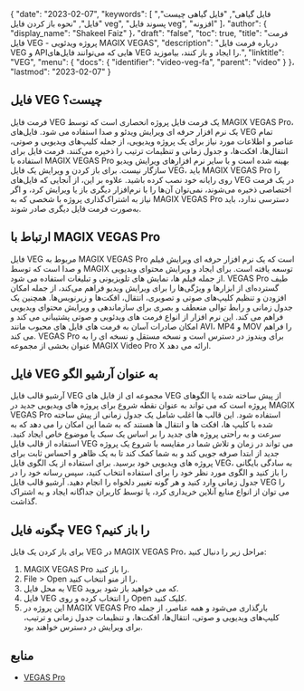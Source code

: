 {
  "date": "2023-02-07",
  "keywords": [
"فایل گیاهی",
"فایل گیاهی چیست",
"فایل",
"نحوه باز کردن فایل veg",
"پسوند فایل veg",
"افزونه"
]،
  "author": {
    "display_name": "Shakeel Faiz"
}،
  "draft": "false",
  "toc": true,
  "title": "فرمت فایل VEG - پروژه ویدئویی MAGIX VEGAS",
  "description": "درباره فرمت فایل VEG و APIهایی که می‌توانند فایل‌های VEG را ایجاد و باز کنند، بیاموزید.",
  "linktitle": "VEG",
  "menu": {
    "docs": {
      "identifier": "video-veg-fa",
      "parent": "video"
}
}،
  "lastmod": "2023-02-07"
}

## فایل VEG چیست؟

فرمت فایل VEG یک فرمت فایل پروژه انحصاری است که توسط MAGIX VEGAS Pro، یک نرم افزار حرفه ای ویرایش ویدئو و صدا استفاده می شود. فایل‌های VEG تمام عناصر و اطلاعات مورد نیاز برای یک پروژه ویدیویی، از جمله کلیپ‌های ویدیویی و صوتی، انتقال‌ها، افکت‌ها، و جدول زمانی و تنظیمات ترتیب را ذخیره می‌کنند. فرمت فایل برای استفاده با MAGIX VEGAS Pro بهینه شده است و با سایر نرم افزارهای ویرایش ویدیو سازگار نیست. برای باز کردن و ویرایش یک فایل VEG، باید MAGIX VEGAS Pro را روی رایانه خود نصب کرده باشید. علاوه بر این، از آنجایی که فایل‌های VEG در یک فرمت اختصاصی ذخیره می‌شوند، نمی‌توان آن‌ها را با نرم‌افزار دیگری باز یا ویرایش کرد، و اگر نیاز به اشتراک‌گذاری پروژه با شخصی که به MAGIX VEGAS Pro دسترسی ندارد، باید به‌صورت فرمت فایل دیگری صادر شوند.

## ارتباط با MAGIX VEGAS Pro

فایل VEG مربوط به MAGIX VEGAS Pro است که یک نرم افزار حرفه ای ویرایش فیلم و صدا است که توسط MAGIX توسعه یافته است. برای ایجاد و ویرایش محتوای ویدیویی از جمله فیلم ها، نمایش های تلویزیونی و تبلیغات استفاده می شود. VEGAS Pro طیف گسترده‌ای از ابزارها و ویژگی‌ها را برای ویرایش ویدیو فراهم می‌کند، از جمله امکان افزودن و تنظیم کلیپ‌های صوتی و تصویری، انتقال، افکت‌ها و زیرنویس‌ها. همچنین یک جدول زمانی و رابط توالی منعطف و بصری برای سازماندهی و ویرایش محتوای ویدیویی فراهم می کند. این نرم افزار از انواع فرمت های ویدئویی و صوتی پشتیبانی می کند و امکان صادرات آسان به فرمت های فایل های محبوب مانند AVI، MP4 و MOV را فراهم می کند. VEGAS Pro برای ویندوز در دسترس است و نسخه مستقل و نسخه ای را به عنوان بخشی از مجموعه MAGIX Video Pro X ارائه می دهد.

## فایل VEG به عنوان آرشیو الگو

آرشیو قالب فایل VEG مجموعه ای از فایل های VEG از پیش ساخته شده یا الگوهای پروژه است که می تواند به عنوان نقطه شروع برای پروژه های ویدیویی جدید در MAGIX VEGAS Pro استفاده شود. این قالب ها اغلب شامل یک جدول زمانی از پیش ساخته شده با کلیپ ها، افکت ها و انتقال ها هستند که به شما این امکان را می دهد که به سرعت و به راحتی پروژه های جدید را بر اساس یک سبک یا موضوع خاص ایجاد کنید. استفاده از قالب فایل VEG می تواند در زمان و تلاش شما در مقایسه با شروع یک پروژه جدید از ابتدا صرفه جویی کند و به شما کمک کند تا به یک ظاهر و احساس ثابت برای پروژه های ویدیویی خود برسید. برای استفاده از یک الگوی فایل VEG، به سادگی بایگانی را باز کنید و الگوی مورد نظر خود را برای استفاده انتخاب کنید، سپس رسانه خود را در جدول زمانی وارد کنید و هر گونه تغییر دلخواه را انجام دهید. آرشیو قالب فایل VEG را می توان از انواع منابع آنلاین خریداری کرد، یا توسط کاربران جداگانه ایجاد و به اشتراک گذاشت.

## چگونه فایل VEG را باز کنیم؟

برای باز کردن یک فایل VEG در MAGIX VEGAS Pro، مراحل زیر را دنبال کنید:

1. MAGIX VEGAS Pro را باز کنید.
2. File > Open را از منو انتخاب کنید.
3. به محل فایل VEG که می خواهید باز شود بروید.
4. فایل VEG را انتخاب کرده و روی Open کلیک کنید.
5. این پروژه در MAGIX VEGAS Pro بارگذاری می‌شود و همه عناصر، از جمله کلیپ‌های ویدیویی و صوتی، انتقال‌ها، افکت‌ها، و تنظیمات جدول زمانی و ترتیب، برای ویرایش در دسترس خواهند بود.

## منابع
* [VEGAS Pro](https://en.wikipedia.org/wiki/Vegas_Pro)


